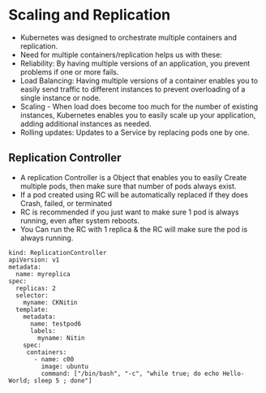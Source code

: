 # Scaling and Replication

- Kubernetes was designed to orchestrate multiple containers and replication.
- Need for multiple containers/replication helps us with these:
- Reliability: By having multiple versions of an application, you prevent problems if one or more fails.
- Load Balancing: Having multiple versions of a container enables you to easily send traffic to different instances to prevent overloading of a single instance or node.
- Scaling - When load does become too much for the number of existing instances, Kubernetes enables you to easily scale up your application, adding additional instances as needed. 
- Rolling updates: Updates to a Service by replacing pods one by one.

## Replication Controller 
- A replication Controller is a Object that enables you to easily Create multiple pods, then make sure that number of pods always exist.
- If a pod created using RC will be automatically replaced if they does Crash, failed, or terminated
- RC is recommended if you just want to make sure 1 pod is always running, even after system reboots.
- You Can run the RC with 1 replica & the RC will make sure the pod is always running.

```
kind: ReplicationController               
apiVersion: v1
metadata:
  name: myreplica
spec:
  replicas: 2            
  selector:        
    myname: CKNitin                             
  template:                
    metadata:
      name: testpod6
      labels:            
        myname: Nitin
    spec:
     containers:
       - name: c00
         image: ubuntu
         command: ["/bin/bash", "-c", "while true; do echo Hello-World; sleep 5 ; done"]
```
